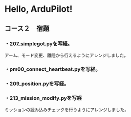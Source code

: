 # Hello, ArduPilot!<br>

## コース２　宿題
### ・207_simplegot.pyを写経。<br>
アーム、モード変更、離陸から行えるようにアレンジしました。<br>
### ・pm00_connect_heartbeat.pyを写経。<br>
### ・209_position.pyを写経。<br>
### ・213_mission_modify.pyを写経<br>
ミッションの読み込みチェックを行うようにアレンジしました。<br>
